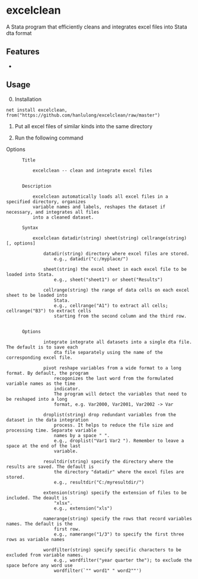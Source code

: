 # excelclean
A Stata program that efficiently cleans and integrates excel files into Stata dta format


## Features

- 


## Usage 
0. Installation 

```
net install excelclean, from("https://github.com/hanlulong/excelclean/raw/master")
```

1. Put all excel files of similar kinds into the same directory 

2. Run the following command 


Options

          Title

              excelclean -- clean and integrate excel files


          Description 

              excelclean automatically loads all excel files in a specified directory, organizes
              variable names and labels, reshapes the dataset if necessary, and integrates all files
              into a cleaned dataset.

          Syntax

              excelclean datadir(string) sheet(string) cellrange(string) [, options]

                  datadir(string) directory where excel files are stored.
                      e.g., datadir("c:/myplace/")

                  sheet(string) the excel sheet in each excel file to be loaded into Stata.
                      e.g., sheet("sheet1") or sheet("Results")

                  cellrange(string) the range of data cells on each excel sheet to be loaded into
                      Stata.
                      e.g., cellrange("A1") to extract all cells; cellrange("B3") to extract cells
                      starting from the second column and the third row.


          Options 

                  integrate integrate all datasets into a single dta file. The default is to save each
                      dta file separately using the name of the corresponding excel file.

                  pivot reshape variables from a wide format to a long format. By default, the program
                      recogonizes the last word from the formulated variable names as the time
                      indicator.
                      The program will detect the variables that need to be reshaped into a long
                      format, e.g. Var2000, Var2001, Var2002 -> Var

                  droplist(string) drop redundant variables from the dataset in the data integration
                      process. It helps to reduce the file size and processing time. Separate variable
                      names by a space " ".
                      e.g., droplist("Var1 Var2 "). Remember to leave a space at the end of the last
                      variable.

                  resultdir(string) specify the directory where the results are saved. The default is
                      the directory "datadir" where the excel files are stored.
                      e.g., resultdir("C:/myresultdir/")

                  extension(string) specify the extension of files to be included. The deault is
                      "xlsx".
                      e.g., extension("xls")

                  namerange(string) specify the rows that record variables names. The default is the
                      first row.
                      e.g., namerange("1/3") to specify the first three rows as variable names

                  wordfilter(string) specify specific characters to be excluded from variable names.
                      e.g., wordfilter("year quarter the"); to exclude the space before any word use
                      wordfilter(`"" word1" " word2""')

